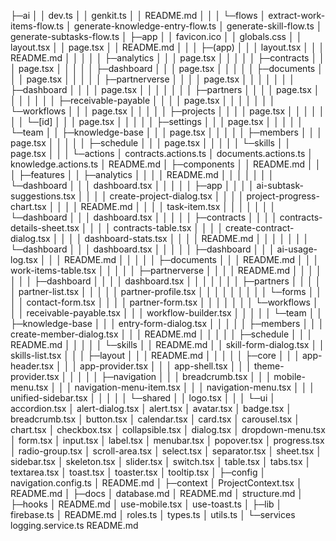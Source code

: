 ├─ai
│  │  dev.ts
│  │  genkit.ts
│  │  README.md
│  │
│  └─flows
│          extract-work-items-flow.ts
│          generate-knowledge-entry-flow.ts
│          generate-skill-flow.ts
│          generate-subtasks-flow.ts
│
├─app
│  │  favicon.ico
│  │  globals.css
│  │  layout.tsx
│  │  page.tsx
│  │  README.md
│  │
│  ├─(app)
│  │  │  layout.tsx
│  │  │  README.md
│  │  │
│  │  ├─analytics
│  │  │      page.tsx
│  │  │
│  │  ├─contracts
│  │  │      page.tsx
│  │  │
│  │  ├─dashboard
│  │  │      page.tsx
│  │  │
│  │  ├─documents
│  │  │      page.tsx
│  │  │
│  │  ├─partnerverse
│  │  │  │  page.tsx
│  │  │  │
│  │  │  ├─dashboard
│  │  │  │      page.tsx
│  │  │  │
│  │  │  ├─partners
│  │  │  │      page.tsx
│  │  │  │
│  │  │  ├─receivable-payable
│  │  │  │      page.tsx
│  │  │  │
│  │  │  └─workflows
│  │  │          page.tsx
│  │  │
│  │  ├─projects
│  │  │  │  page.tsx
│  │  │  │
│  │  │  └─[id]
│  │  │          page.tsx
│  │  │
│  │  ├─settings
│  │  │      page.tsx
│  │  │
│  │  └─team
│  │      ├─knowledge-base
│  │      │      page.tsx
│  │      │
│  │      ├─members
│  │      │      page.tsx
│  │      │
│  │      ├─schedule
│  │      │      page.tsx
│  │      │
│  │      └─skills
│  │              page.tsx
│  │
│  └─actions
│          contracts.actions.ts
│          documents.actions.ts
│          knowledge.actions.ts
│          README.md
│
├─components
│  │  README.md
│  │
│  ├─features
│  │  ├─analytics
│  │  │  │  README.md
│  │  │  │
│  │  │  └─dashboard
│  │  │          dashboard.tsx
│  │  │
│  │  ├─app
│  │  │  │  ai-subtask-suggestions.tsx
│  │  │  │  create-project-dialog.tsx
│  │  │  │  project-progress-chart.tsx
│  │  │  │  README.md
│  │  │  │  task-item.tsx
│  │  │  │
│  │  │  └─dashboard
│  │  │          dashboard.tsx
│  │  │
│  │  ├─contracts
│  │  │  │  contracts-details-sheet.tsx
│  │  │  │  contracts-table.tsx
│  │  │  │  create-contract-dialog.tsx
│  │  │  │  dashboard-stats.tsx
│  │  │  │  README.md
│  │  │  │
│  │  │  └─dashboard
│  │  │          dashboard.tsx
│  │  │
│  │  ├─dashboard
│  │  │      ai-usage-log.tsx
│  │  │      README.md
│  │  │
│  │  ├─documents
│  │  │      README.md
│  │  │      work-items-table.tsx
│  │  │
│  │  ├─partnerverse
│  │  │  │  README.md
│  │  │  │
│  │  │  ├─dashboard
│  │  │  │      dashboard.tsx
│  │  │  │
│  │  │  ├─partners
│  │  │  │  │  partner-list.tsx
│  │  │  │  │  partner-profile.tsx
│  │  │  │  │
│  │  │  │  └─forms
│  │  │  │          contact-form.tsx
│  │  │  │          partner-form.tsx
│  │  │  │
│  │  │  └─workflows
│  │  │          receivable-payable.tsx
│  │  │          workflow-builder.tsx
│  │  │
│  │  └─team
│  │      ├─knowledge-base
│  │      │      entry-form-dialog.tsx
│  │      │
│  │      ├─members
│  │      │      create-member-dialog.tsx
│  │      │      README.md
│  │      │
│  │      ├─schedule
│  │      │      README.md
│  │      │
│  │      └─skills
│  │              README.md
│  │              skill-form-dialog.tsx
│  │              skills-list.tsx
│  │
│  ├─layout
│  │  │  README.md
│  │  │
│  │  ├─core
│  │  │      app-header.tsx
│  │  │      app-provider.tsx
│  │  │      app-shell.tsx
│  │  │      theme-provider.tsx
│  │  │
│  │  ├─navigation
│  │  │      breadcrumb.tsx
│  │  │      mobile-menu.tsx
│  │  │      navigation-menu-item.tsx
│  │  │      navigation-menu.tsx
│  │  │      unified-sidebar.tsx
│  │  │
│  │  └─shared
│  │          logo.tsx
│  │
│  └─ui
│          accordion.tsx
│          alert-dialog.tsx
│          alert.tsx
│          avatar.tsx
│          badge.tsx
│          breadcrumb.tsx
│          button.tsx
│          calendar.tsx
│          card.tsx
│          carousel.tsx
│          chart.tsx
│          checkbox.tsx
│          collapsible.tsx
│          dialog.tsx
│          dropdown-menu.tsx
│          form.tsx
│          input.tsx
│          label.tsx
│          menubar.tsx
│          popover.tsx
│          progress.tsx
│          radio-group.tsx
│          scroll-area.tsx
│          select.tsx
│          separator.tsx
│          sheet.tsx
│          sidebar.tsx
│          skeleton.tsx
│          slider.tsx
│          switch.tsx
│          table.tsx
│          tabs.tsx
│          textarea.tsx
│          toast.tsx
│          toaster.tsx
│          tooltip.tsx
│
├─config
│      navigation.config.ts
│      README.md
│
├─context
│      ProjectContext.tsx
│      README.md
│
├─docs
│      database.md
│      README.md
│      structure.md
│
├─hooks
│      README.md
│      use-mobile.tsx
│      use-toast.ts
│
├─lib
│      firebase.ts
│      README.md
│      roles.ts
│      types.ts
│      utils.ts
│
└─services
        logging.service.ts
        README.md
